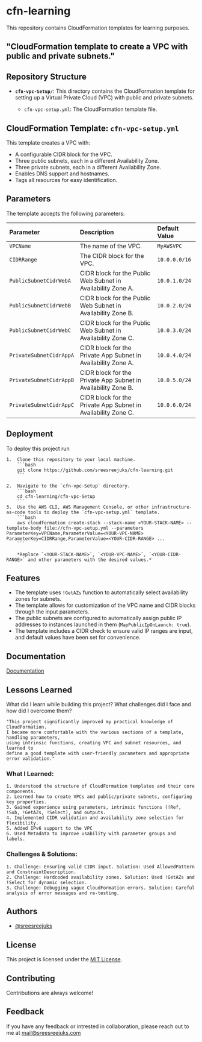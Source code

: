 
# cfn-learning

This repository contains CloudFormation templates for learning purposes.

## "CloudFormation template to create a VPC with public and private subnets."

## Repository Structure


-   **`cfn-vpc-Setup/`**: This directory contains the CloudFormation template for setting up a Virtual Private Cloud (VPC) with public and private subnets.


    -   `cfn-vpc-setup.yml`: The CloudFormation template file.

## CloudFormation Template: `cfn-vpc-setup.yml`

This template creates a VPC with:

-   A configurable CIDR block for the VPC.
-   Three public subnets, each in a different Availability Zone.
-   Three private subnets, each in a different Availability Zone.
-   Enables DNS support and hostnames.
-   Tags all resources for easy identification.


## Parameters

The template accepts the following parameters:

| Parameter              | Description                                                                    | Default Value  |
| :--------------------- | :----------------------------------------------------------------------------- | :------------- |
| `VPCName`             | The name of the VPC.                                                           | `MyAWSVPC`     |
| `CIDRRange`           | The CIDR block for the VPC.                                                    | `10.0.0.0/16`  |
| `PublicSubnetCidrWebA` | CIDR block for the Public Web Subnet in Availability Zone A.                 | `10.0.1.0/24`  |
| `PublicSubnetCidrWebB` | CIDR block for the Public Web Subnet in Availability Zone B.                 | `10.0.2.0/24`  |
| `PublicSubnetCidrWebC` | CIDR block for the Public Web Subnet in Availability Zone C.                 | `10.0.3.0/24`  |
| `PrivateSubnetCidrAppA` | CIDR block for the Private App Subnet in Availability Zone A.                | `10.0.4.0/24`  |
| `PrivateSubnetCidrAppB` | CIDR block for the Private App Subnet in Availability Zone B.                | `10.0.5.0/24`  |
| `PrivateSubnetCidrAppC` | CIDR block for the Private App Subnet in Availability Zone C.                | `10.0.6.0/24`  |


## Deployment

To deploy this project run

    1.  Clone this repository to your local machine.
        ```bash
        git clone https://github.com/sreesreejuks/cfn-learning.git
        ```

    2.  Navigate to the `cfn-vpc-Setup` directory.
        ```bash
        cd cfn-learning/cfn-vpc-Setup
        ```
    3.  Use the AWS CLI, AWS Management Console, or other infrastructure-as-code tools to deploy the `cfn-vpc-setup.yml` template.
        ```bash
        aws cloudformation create-stack --stack-name <YOUR-STACK-NAME> --template-body file://cfn-vpc-setup.yml --parameters ParameterKey=VPCName,ParameterValue=<YOUR-VPC-NAME> ParameterKey=CIDRRange,ParameterValue=<YOUR-CIDR-RANGE> ...
        ```

        *Replace `<YOUR-STACK-NAME>`, `<YOUR-VPC-NAME>`, `<YOUR-CIDR-RANGE>` and other parameters with the desired values.*
## Features


-   The template uses `!GetAZs` function to automatically select availability zones for subnets.
-   The template allows for customization of the VPC name and CIDR blocks through the input parameters.
-   The public subnets are configured to automatically assign public IP addresses to instances launched in them (`MapPublicIpOnLaunch: true`).
-   The template includes a CIDR check to ensure valid IP ranges are input, and default values have been set for convenience.

## Documentation

[Documentation](https://linktodocumentation)


## Lessons Learned

What did I learn while building this project? What challenges did I face and how did I overcome them?

    "This project significantly improved my practical knowledge of CloudFormation. 
    I became more comfortable with the various sections of a template, handling parameters, 
    using intrinsic functions, creating VPC and subnet resources, and learned to 
    define a good template with user-friendly parameters and appropriate error validation."

### What I Learned:

    1. Understood the structure of CloudFormation templates and their core components.
    2. Learned how to create VPCs and public/private subnets, configuring key properties.
    3. Gained experience using parameters, intrinsic functions (!Ref, !Sub, !GetAZs, !Select), and outputs.
    4. Implemented CIDR validation and availability zone selection for flexibility.
    5. Added IPv6 support to the VPC
    6. Used Metadata to improve usability with parameter groups and labels.

### Challenges & Solutions:

    1. Challenge: Ensuring valid CIDR input. Solution: Used AllowedPattern and ConstraintDescription.
    2. Challenge: Hardcoded availability zones. Solution: Used !GetAZs and !Select for dynamic selection.
    3. Challenge: Debugging vague CloudFormation errors. Solution: Careful analysis of error messages and re-testing.
## Authors

- [@sreesreejuks](https://www.github.com/sreesreejuks)


## License

This project is licensed under the [MIT License](LICENSE).


## Contributing

Contributions are always welcome!



## Feedback

If you have any feedback or intrested in collaboration, please reach out to me at mail@sreesreejuks.com

